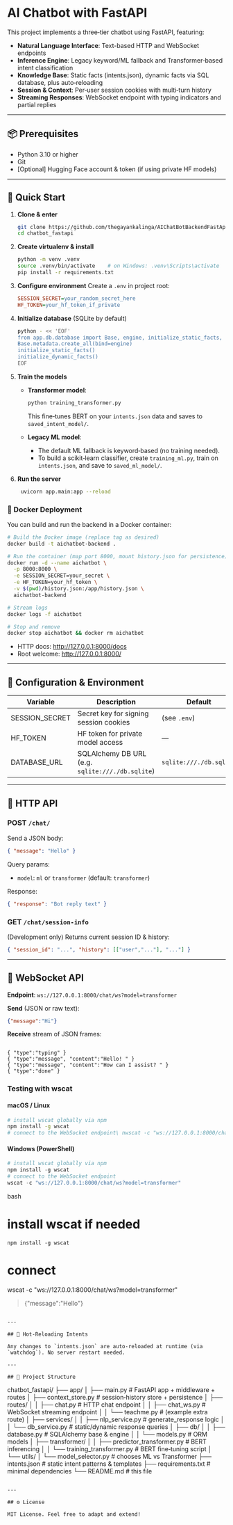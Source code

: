 # AI Chatbot with FastAPI

This project implements a three‑tier chatbot using FastAPI, featuring:

- **Natural Language Interface**: Text-based HTTP and WebSocket endpoints
- **Inference Engine**: Legacy keyword/ML fallback and Transformer‑based intent classification
- **Knowledge Base**: Static facts (intents.json), dynamic facts via SQL database, plus auto‑reloading
- **Session & Context**: Per‑user session cookies with multi‑turn history
- **Streaming Responses**: WebSocket endpoint with typing indicators and partial replies

---

## 📦 Prerequisites

- Python 3.10 or higher
- Git
- [Optional] Hugging Face account & token (if using private HF models)

---

## 🚀 Quick Start

1. **Clone & enter**
   ```bash
   git clone https://github.com/thegayankalinga/AIChatBotBackendFastApi
   cd chatbot_fastapi
   ```

2. **Create virtualenv & install**
   ```bash
   python -m venv .venv
   source .venv/bin/activate    # on Windows: .venv\Scripts\activate
   pip install -r requirements.txt
   ```

3. **Configure environment**
   Create a `.env` in project root:
   ```ini
   SESSION_SECRET=your_random_secret_here
   HF_TOKEN=your_hf_token_if_private
   ```

4. **Initialize database** (SQLite by default)
   ```bash
   python - << 'EOF'
   from app.db.database import Base, engine, initialize_static_facts, initialize_dynamic_facts
   Base.metadata.create_all(bind=engine)
   initialize_static_facts()
   initialize_dynamic_facts()
   EOF
   ```

5. **Train the models**

   - **Transformer model**:
     ```bash
     python training_transformer.py
     ```
     This fine‑tunes BERT on your `intents.json` data and saves to `saved_intent_model/`.

   - **Legacy ML model**:
     - The default ML fallback is keyword‑based (no training needed).
     - To build a scikit‑learn classifier, create `training_ml.py`, train on `intents.json`, and save to `saved_ml_model/`.

6. **Run the server**
   ```bash
    uvicorn app.main:app --reload
    ```

### 🐳 Docker Deployment

You can build and run the backend in a Docker container:

```bash
# Build the Docker image (replace tag as desired)
docker build -t aichatbot-backend .

# Run the container (map port 8000, mount history.json for persistence)
docker run -d --name aichatbot \
  -p 8000:8000 \
  -e SESSION_SECRET=your_secret \
  -e HF_TOKEN=your_hf_token \
  -v $(pwd)/history.json:/app/history.json \
  aichatbot-backend

# Stream logs
docker logs -f aichatbot

# Stop and remove
docker stop aichatbot && docker rm aichatbot
```


   - HTTP docs: http://127.0.0.1:8000/docs
   - Root welcome: http://127.0.0.1:8000/

---

## 🔧 Configuration & Environment

| Variable         | Description                                     | Default             |
|------------------|-------------------------------------------------|---------------------|
| SESSION_SECRET   | Secret key for signing session cookies          | (see `.env`)        |
| HF_TOKEN         | HF token for private model access               | —                   |
| DATABASE_URL     | SQLAlchemy DB URL (e.g. `sqlite:///./db.sqlite`)| `sqlite:///./db.sqlite` |

---

## 📝 HTTP API

### POST `/chat/`

Send a JSON body:
```json
{ "message": "Hello" }
```
Query params:
- `model`: `ml` or `transformer` (default: `transformer`)

Response:
```json
{ "response": "Bot reply text" }
```

### GET `/chat/session-info`
(Development only) Returns current session ID & history:
```json
{ "session_id": "...", "history": [["user","..."], "..."] }
```

---

## 📡 WebSocket API

**Endpoint**: `ws://127.0.0.1:8000/chat/ws?model=transformer`

**Send** (JSON or raw text):
```json
{"message":"Hi"}
```

**Receive** stream of JSON frames:
```text

{ "type":"typing" }
{ "type":"message", "content":"Hello! " }
{ "type":"message", "content":"How can I assist? " }
{ "type":"done" }

```

### Testing with wscat

#### macOS / Linux
```bash
# install wscat globally via npm
npm install -g wscat
# connect to the WebSocket endpoint\ nwscat -c "ws://127.0.0.1:8000/chat/ws?model=transformer"
```

#### Windows (PowerShell)
```powershell
# install wscat globally via npm
npm install -g wscat
# connect to the WebSocket endpoint
wscat -c "ws://127.0.0.1:8000/chat/ws?model=transformer"
```
bash
# install wscat if needed
`npm install -g wscat`

# connect
wscat -c "ws://127.0.0.1:8000/chat/ws?model=transformer"
> {"message":"Hello"}
```

---

## 🔄 Hot‑Reloading Intents

Any changes to `intents.json` are auto‑reloaded at runtime (via `watchdog`). No server restart needed.

---

## 📁 Project Structure

```
chatbot_fastapi/
├── app/
│   ├── main.py               # FastAPI app + middleware + routes
│   ├── context_store.py      # session‑history store + persistence
│   ├── routes/
│   │   ├── chat.py           # HTTP chat endpoint
│   │   ├── chat_ws.py        # WebSocket streaming endpoint
│   │   └── teachme.py        # (example extra route)
│   ├── services/
│   │   ├── nlp_service.py    # generate_response logic
│   │   └── db_service.py     # static/dynamic response queries
│   ├── db/
│   │   ├── database.py       # SQLAlchemy base & engine
│   │   └── models.py         # ORM models
│   ├── transformer/
│   │   ├── predictor_transformer.py  # BERT inferencing
│   │   └── training_transformer.py   # BERT fine‑tuning script
│   └── utils/
│       └── model_selector.py # chooses ML vs Transformer
├── intents.json              # static intent patterns & templates
├── requirements.txt          # minimal dependencies
└── README.md                 # this file
```

---

## ⚙️ License

MIT License. Feel free to adapt and extend!

